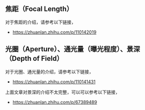 ## 焦距（Focal Length）

对于焦距的介绍，请参考以下链接，

- <https://zhuanlan.zhihu.com/p/110142019>


## 光圈（Aperture）、通光量（曝光程度）、景深（Depth of Field）

对于光圈、通光量的介绍，请参考以下链接，

- <https://zhuanlan.zhihu.com/p/110141431>

上面文章对景深的介绍不太完整，可以可以参考以下链接，

- <https://zhuanlan.zhihu.com/p/67389489>
 





